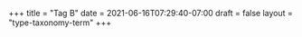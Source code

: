 +++
title = "Tag B"
date = 2021-06-16T07:29:40-07:00
draft = false
layout = "type-taxonomy-term"
+++
